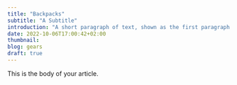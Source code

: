 ```yaml
---
title: "Backpacks"
subtitle: "A Subtitle"
introduction: "A short paragraph of text, shown as the first paragraph of the article, and on list pages."
date: 2022-10-06T17:00:42+02:00
thumbnail:
blog: gears
draft: true
---
```

This is the body of your article.

